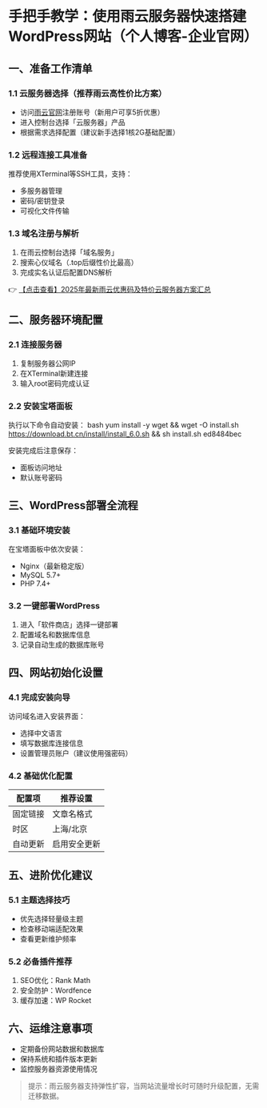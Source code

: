# 手把手教学：使用雨云服务器快速搭建WordPress网站（个人博客-企业官网）

## 一、准备工作清单

### 1.1 云服务器选择（推荐雨云高性价比方案）
- 访问[雨云官网](https://bit.ly/RainYun)注册账号（新用户可享5折优惠）
- 进入控制台选择「云服务器」产品
- 根据需求选择配置（建议新手选择1核2G基础配置）

### 1.2 远程连接工具准备
推荐使用XTerminal等SSH工具，支持：
- 多服务器管理
- 密码/密钥登录
- 可视化文件传输

### 1.3 域名注册与解析
1. 在雨云控制台选择「域名服务」
2. 搜索心仪域名（.top后缀性价比最高）
3. 完成实名认证后配置DNS解析

👉 [【点击查看】2025年最新雨云优惠码及特价云服务器方案汇总](https://bit.ly/RainYun)

## 二、服务器环境配置

### 2.1 连接服务器
1. 复制服务器公网IP
2. 在XTerminal新建连接
3. 输入root密码完成认证

### 2.2 安装宝塔面板
执行以下命令自动安装：
bash
yum install -y wget && wget -O install.sh https://download.bt.cn/install/install_6.0.sh && sh install.sh ed8484bec

安装完成后注意保存：
- 面板访问地址
- 默认账号密码

## 三、WordPress部署全流程

### 3.1 基础环境安装
在宝塔面板中依次安装：
- Nginx（最新稳定版）
- MySQL 5.7+
- PHP 7.4+

### 3.2 一键部署WordPress
1. 进入「软件商店」选择一键部署
2. 配置域名和数据库信息
3. 记录自动生成的数据库账号

## 四、网站初始化设置

### 4.1 完成安装向导
访问域名进入安装界面：
- 选择中文语言
- 填写数据库连接信息
- 设置管理员账户（建议使用强密码）

### 4.2 基础优化配置
| 配置项       | 推荐设置               |
|--------------|------------------------|
| 固定链接     | 文章名格式             |
| 时区         | 上海/北京              |
| 自动更新     | 启用安全更新           |

## 五、进阶优化建议

### 5.1 主题选择技巧
- 优先选择轻量级主题
- 检查移动端适配效果
- 查看更新维护频率

### 5.2 必备插件推荐
1. SEO优化：Rank Math
2. 安全防护：Wordfence
3. 缓存加速：WP Rocket

## 六、运维注意事项
- 定期备份网站数据和数据库
- 保持系统和插件版本更新
- 监控服务器资源使用情况

> 提示：雨云服务器支持弹性扩容，当网站流量增长时可随时升级配置，无需迁移数据。